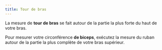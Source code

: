 ```yaml
---
title: Tour de bras
---
```


La mesure de **tour de bras** se fait autour de la partie la plus forte du haut de votre bras.

Pour mesurer votre circonférence **de biceps**, exécutez la mesure du ruban autour de la partie la plus complète de votre bras supérieur.

